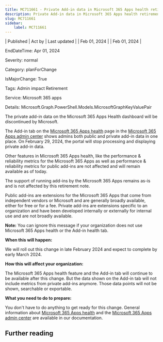 ```yaml
---
title: MC711661 - Private Add-in data in Microsoft 365 Apps health retirement
description: Private Add-in data in Microsoft 365 Apps health retirement
slug: MC711661
sidebar:
    label: MC711661
---
```


| Published | Act by | Last updated |
| Feb 01, 2024 |  | Feb 01, 2024 |

EndDateTime: Apr 01, 2024

Severity: normal

Category: planForChange

IsMajorChange: True

Tags: Admin impact Retirement

Service: Microsoft 365 apps

Details: Microsoft.Graph.PowerShell.Models.MicrosoftGraphKeyValuePair

<p>The private add-in data on the Microsoft 365 Apps Health dashboard will be discontinued by Microsoft.
</p><p>The Add-in tab on the <a href="https://config.office.com/officeSettings/officeapphealth/overview" target="_blank">Microsoft 365 Apps health</a> page in the <a href="https://config.office.com" target="_blank">Microsoft 365 Apps admin center</a> shows admins both public and private add-in data in one place. On February 29, 2024, the portal will stop processing and displaying private add-in data.
</p><p>Other features in Microsoft 365 Apps health, like the performance &amp; reliability metrics for the Microsoft 365 Apps as well as performance &amp; reliability metrics for public add-ins are not affected and will remain available as of today.
</p><p>The support of running add-ins by the Microsoft 365 Apps remains as-is and is not affected by this retirement note.
</p><p>Public add-ins are extensions for the Microsoft 365 Apps that come from independent vendors or Microsoft and are generally broadly available, either for free or for a fee. Private add-ins are extensions specific to an organization and have been developed internally or externally for internal use and are not broadly available.
</p><p><b>Note:</b> You can ignore this message if your organization does not use Microsoft 365 Apps health or the Add-in health tab.
</p><p><b>When this will happen:</b>
</p><p>We will roll out this change in late February 2024 and expect to complete by early March 2024.</p><p><b>How this will affect your organization:</b>
</p><p>The Microsoft 365 Apps health feature and the Add-in tab will continue to be available after this change. But the data shown on the Add-in tab will not include metrics from private add-ins anymore. Those data points will not be shown, searchable or exportable.
</p><p><b>What you need to do to prepare:</b>
</p><p>You don't have to do anything to get ready for this change. General information about <a href="https://learn.microsoft.com/DeployOffice/admincenter/microsoft-365-apps-health" target="_blank">Microsoft 365 Apps health</a> and the <a href="https://learn.microsoft.com/deployoffice/admincenter/overview" target="_blank">Microsoft 365 Apps admin center</a> are available in our documentation.</p>

## Further reading
